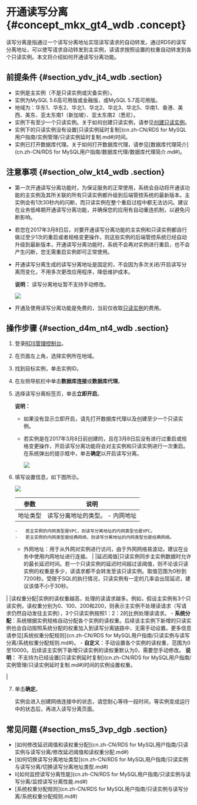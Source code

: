 # 开通读写分离 {#concept_mkx_gt4_wdb .concept}

读写分离是指通过一个读写分离地址实现读写请求的自动转发。通过RDS的读写分离地址，可以使写请求自动转发到主实例，读请求按照设置的权重自动转发到各个只读实例。本文将介绍如何开通读写分离功能。

## 前提条件 {#section_ydv_jt4_wdb .section}

-   实例是主实例（不是只读实例或灾备实例）。
-   实例为MySQL 5.6高可用版或金融版，或MySQL 5.7高可用版。
-   地域为：华东1、华东2、华北1、华北2、华北3、华北5、华南1、香港、美西、美东、亚太东南1（新加坡）、亚太东南2（悉尼）。
-   实例下有至少一个只读实例。关于如何创建只读实例，请参见[创建只读实例](../cn.zh-CN/快速入门MySQL版/扩展实例/只读实例/创建MySQL只读实例.md)。
-   实例下的只读实例没有设置[只读实例延时复制](cn.zh-CN/RDS for MySQL用户指南/实例管理/只读实例延时复制.md#)时间。
-   实例已打开数据库代理。关于如何打开数据库代理，请参见[数据库代理简介](cn.zh-CN/RDS for MySQL用户指南/数据库代理/数据库代理简介.md#)。

## 注意事项 {#section_olw_kt4_wdb .section}

-   第一次开通读写分离功能时，为保证服务的正常使用，系统会自动将开通该功能的主实例及其所关联的所有只读实例都升级到后端管控系统的最新版本。主实例会有1次30秒内的闪断，而只读实例在整个重启过程中都无法访问。建议在业务低峰期开通读写分离功能，并确保您的应用有自动重连机制，以避免闪断影响。
-   若您在2017年3月8日后，对要开通读写分离功能的主实例和只读实例都自行做过至少1次的重启或者规格变更操作，则这些实例的后端管控系统已经自动升级到最新版本，开通读写分离功能时，系统不会再对实例进行重启，也不会产生闪断，您无需重启实例即可正常使用。
-   开通读写分离生成的读写分离地址是固定的，不会因为多次关闭/开启读写分离而变化，不用多次更改应用程序，降低维护成本。

    **说明：** 读写分离地址暂不支持手动修改。

    ![](http://static-aliyun-doc.oss-cn-hangzhou.aliyuncs.com/assets/img/41793/154503559134386_zh-CN.png)

-   开通及使用读写分离功能是免费的，当前仅收取[只读实例](../cn.zh-CN/快速入门MySQL版/扩展实例/只读实例/MySQL只读实例简介.md#)的费用。

## 操作步骤 {#section_d4m_nt4_wdb .section}

1.  登录[RDS管理控制台](https://rdsnew.console.aliyun.com/console/index#/rdsList/)。
2.  在页面左上角，选择实例所在地域。
3.  找到目标实例，单击实例ID。
4.  在左侧导航栏中单击**数据库连接**或**数据库代理**。
5.  选择读写分离标签页，单击**立即开启**。

    **说明：** 

    -   如果没有显示立即开启，请先打开数据库代理以及创建至少一个只读实例。
    -   若实例是在2017年3月8日前创建的，且在3月8日后没有进行过重启或规格变更操作，开启读写分离功能将会对主实例和只读实例进行一次重启。在系统弹出的提示框中，单击**确定**以开启读写分离。

        ![](http://static-aliyun-doc.oss-cn-hangzhou.aliyuncs.com/assets/img/7915/15450355913096_zh-CN.png)

6.  填写设置信息，如下图所示。

    ![](http://static-aliyun-doc.oss-cn-hangzhou.aliyuncs.com/assets/img/7915/15450355913097_zh-CN.png)

    |参数|说明|
    |--|--|
    |地址类型|读写分离地址的类型。    -   内网地址
        -   若主实例的内网类型是VPC，则读写分离地址的内网类型也是VPC。
        -   若主实例的内网类型是经典网络，则读写分离地址的内网类型也是经典网络。
    -   外网地址：用于从外网对实例进行访问，由于外网网络易波动，建议在业务中使用内网地址进行连接。
|
    |延迟阈值|只读实例同步主实例数据时允许的最长延迟时间。若一个只读实例的延迟时间超过该阈值，则不论该只读实例的权重是多少，读请求都不会转发至该只读实例。取值范围为0秒到7200秒。受限于SQL的执行情况，只读实例有一定的几率会出现延迟，建议该值不小于30秒。

|
    |读权重分配|实例的读权重越高，处理的读请求越多。例如，假设主实例有3个只读实例，读权重分别为0、100、200和200，则表示主实例不处理读请求（写请求仍然自动发往主实例），3个只读实例按照1：2：2的比例处理读请求。    -   **系统分配**：系统根据实例规格自动分配各个实例的读权重。后续该主实例下新增的只读实例也会自动按照系统分配的权重加入到读写分离链路中，无需手动设置。更多信息请参见[系统权重分配规则](cn.zh-CN/RDS for MySQL用户指南/只读实例与读写分离/系统权重分配规则.md#)。
    -   **自定义**：手动设置各个实例的读权重，范围为0至10000。后续该主实例下新增只读实例的读权重默认为0，需要您手动修改。
**说明：** 不支持为已经设置[只读实例延时复制](cn.zh-CN/RDS for MySQL用户指南/实例管理/只读实例延时复制.md#)时间的实例设置权重。

|

7.  单击**确定**。

    实例会进入创建网络连接中的状态，请您耐心等待一段时间，等实例变成运行中的状态后，再进入读写分离页面。


## 常见问题 {#section_ms5_3vp_dgb .section}

-   [如何修改延迟阈值和读权重分配](cn.zh-CN/RDS for MySQL用户指南/只读实例与读写分离/修改延迟阈值和读权重分配.md#)
-   [如何切换读写分离地址类型](cn.zh-CN/RDS for MySQL用户指南/只读实例与读写分离/切换读写分离地址类型.md#)
-   li[如何监控读写分离性能](cn.zh-CN/RDS for MySQL用户指南/只读实例与读写分离/监控读写分离性能.md#)
-   [系统权重分配规则](cn.zh-CN/RDS for MySQL用户指南/只读实例与读写分离/系统权重分配规则.md#)

